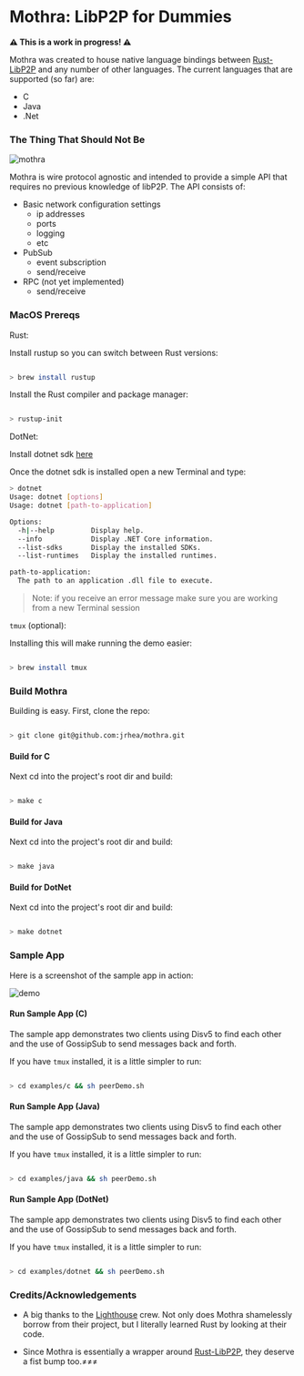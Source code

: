 # Mothra: LibP2P for Dummies

**⚠️ This is a work in progress! ⚠️**

Mothra was created to house native language bindings between [Rust-LibP2P](https://github.com/libp2p/rust-libp2p) and any number of other languages.  The current languages that are supported (so far) are:

- C
- Java
- .Net

### The Thing That Should Not Be

![mothra](./resources/mothra.jpg)
  
Mothra is wire protocol agnostic and intended to provide a simple API that requires no previous knowledge of libP2P.  The API consists of:

- Basic network configuration settings 
  - ip addresses
  - ports
  - logging
  - etc
- PubSub
  - event subscription
  - send/receive
- RPC (not yet implemented)
  - send/receive



### MacOS Prereqs

Rust:

Install rustup so you can switch between Rust versions:

```sh

> brew install rustup

```

Install the Rust compiler and package manager:

```sh

> rustup-init

```

DotNet:

Install dotnet sdk [here](https://download.visualstudio.microsoft.com/download/pr/749db4bc-73c3-4ffb-a545-c315dc9a0ca8/5281258f5dcae636efe557b8b305e20b/dotnet-sdk-3.1.101-osx-x64.pkg)

Once the dotnet sdk is installed open a new Terminal and type:

```sh
> dotnet
Usage: dotnet [options]
Usage: dotnet [path-to-application]

Options:
  -h|--help         Display help.
  --info            Display .NET Core information.
  --list-sdks       Display the installed SDKs.
  --list-runtimes   Display the installed runtimes.

path-to-application:
  The path to an application .dll file to execute.
```

> Note: if you receive an error message make sure you are working from a new Terminal session


`tmux` (optional):

Installing this will make running the demo easier:

```sh

> brew install tmux

```


### Build Mothra

Building is easy.  First, clone the repo:

```sh

> git clone git@github.com:jrhea/mothra.git

```

#### Build for C

Next cd into the project's root dir and build:

```sh

> make c

```

#### Build for Java

Next cd into the project's root dir and build:

```sh

> make java

```

#### Build for DotNet

Next cd into the project's root dir and build:

```sh

> make dotnet

```

### Sample App

Here is a screenshot of the sample app in action:

![demo](./resources/demo.jpeg)


#### Run Sample App (C)

The sample app demonstrates two clients using Disv5 to find each other and the use of GossipSub to send messages back and forth.

If you have `tmux` installed, it is a little simpler to run:

```sh

> cd examples/c && sh peerDemo.sh

```

#### Run Sample App (Java)

The sample app demonstrates two clients using Disv5 to find each other and the use of GossipSub to send messages back and forth.

If you have `tmux` installed, it is a little simpler to run:

```sh

> cd examples/java && sh peerDemo.sh

```

#### Run Sample App (DotNet)

The sample app demonstrates two clients using Disv5 to find each other and the use of GossipSub to send messages back and forth.

If you have `tmux` installed, it is a little simpler to run:

```sh

> cd examples/dotnet && sh peerDemo.sh

```

### Credits/Acknowledgements

- A big thanks to the [Lighthouse](https://github.com/sigp/lighthouse) crew.  Not only does Mothra shamelessly borrow from their project, but I literally learned Rust by looking at their code.

- Since Mothra is essentially a wrapper around [Rust-LibP2P](https://github.com/libp2p/rust-libp2p), they deserve a fist bump too.≠≠≠